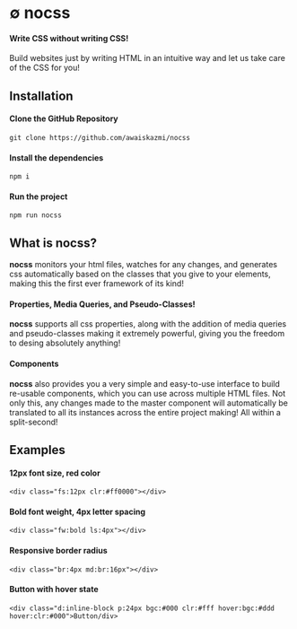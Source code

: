 # &empty; nocss

#### Write CSS without writing CSS!

Build websites just by writing HTML in an intuitive way and let us take care of the CSS for you!

## Installation

#### Clone the GitHub Repository

`git clone https://github.com/awaiskazmi/nocss`

#### Install the dependencies

`npm i`

#### Run the project

`npm run nocss`

## What is nocss?

**nocss** monitors your html files, watches for any changes, and generates css automatically based on the classes that you give to your elements, making this the first ever framework of its kind!

#### Properties, Media Queries, and Pseudo-Classes!

**nocss** supports all css properties, along with the addition of media queries and pseudo-classes making it extremely powerful, giving you the freedom to desing absolutely anything!

#### Components

**nocss** also provides you a very simple and easy-to-use interface to build re-usable components, which you can use across multiple HTML files. Not only this, any changes made to the master component will automatically be translated to all its instances across the entire project making! All within a split-second!

## Examples

#### 12px font size, red color

`<div class="fs:12px clr:#ff0000"></div>`

#### Bold font weight, 4px letter spacing

`<div class="fw:bold ls:4px"></div>`

#### Responsive border radius

`<div class="br:4px md:br:16px"></div>`

#### Button with hover state

`<div class="d:inline-block p:24px bgc:#000 clr:#fff hover:bgc:#ddd hover:clr:#000">Button/div>`

